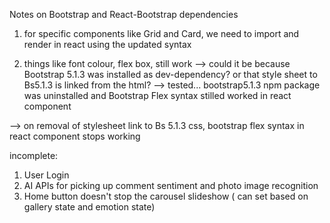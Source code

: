 <!-- @format -->

Notes on Bootstrap and React-Bootstrap dependencies

1. for specific components like Grid and Card, we need to import and render in react using the updated syntax

2. things like font colour, flex box, still work --> could it be because Bootstrap 5.1.3 was installed as dev-dependency? or that style sheet to Bs5.1.3 is linked from the html?
   --> tested... bootstrap5.1.3 npm package was uninstalled and Bootstrap Flex
   syntax stilled worked in react component

--> on removal of stylesheet link to Bs 5.1.3 css, bootstrap flex syntax in react component stops working

incomplete:

1. User Login
2. AI APIs for picking up comment sentiment and photo image recognition
3. Home button doesn't stop the carousel slideshow ( can set based on gallery state and emotion state)
